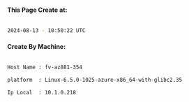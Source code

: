 
   
#### This Page Create at:

```bash

2024-08-13 - 10:50:22 UTC

```

#### Create By Machine:

```bash

Host Name : fv-az881-354

platform  : Linux-6.5.0-1025-azure-x86_64-with-glibc2.35

Ip Local  : 10.1.0.218

```

